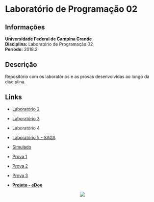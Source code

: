 # Laboratório de Programação 02

## Informações

**Universidade Federal de Campina Grande**  
**Disciplina:** Laboratório de Programação 02  
**Período:** 2018.2

## Descrição

Repositório com os laboratórios e as provas desenvolvidas ao longo da disciplina.

## Links

* [Laboratório 2](/Laboratorio_2 "LABORATÓRIO 2")
* [Laboratório 3](/Laboratorio_3 "LABORATÓRIO 3")
* Laboratório 4
* [Laboratório 5 - SAGA](https://github.com/HigorSnt/SAGA "SAGA")
* [Simulado](/Simulado "Simulado")
* [Prova 1](/Prova1 "Prova 1")
* [Prova 2](/Prova2 "Prova 2")
* [Prova 3](/Prova3 "Prova 3")

* [**Projeto - eDoe**](https://github.com/HigorSnt/eDoe "eDoe")


<p align="center">
  <img src="http://alumni.computacao.ufcg.edu.br/static/logica/images/logo.png"/>
</p>
